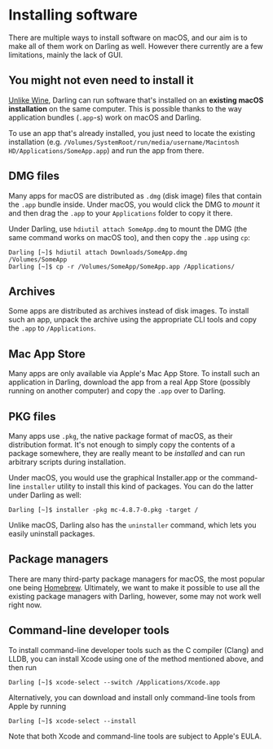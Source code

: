 # Installing software

There are multiple ways to install software on macOS, and our aim is to make all of them work on Darling as well. However there currently are a few limitations, mainly the lack of GUI.

## You might not even need to install it

[Unlike Wine](https///wiki.winehq.org/FAQ#I_have_lots_of_applications_already_installed_in_Windows._How_do_I_run_them_in_Wine.3F), Darling can run software that's installed on an **existing macOS installation** on the same computer. This is possible thanks to the way application bundles (`.app`-s) work on macOS and Darling.

To use an app that's already installed, you just need to locate the existing installation (e.g. `/Volumes/SystemRoot/run/media/username/Macintosh HD/Applications/SomeApp.app`) and run the app from there.

## DMG files

Many apps for macOS are distributed as `.dmg` (disk image) files that contain the `.app` bundle inside. Under macOS, you would click the DMG to *mount* it and then drag the `.app` to your `Applications` folder to copy it there.

Under Darling, use `hdiutil attach SomeApp.dmg` to mount the DMG (the same command works on macOS too), and then copy the `.app` using `cp`:

```
Darling [~]$ hdiutil attach Downloads/SomeApp.dmg
/Volumes/SomeApp
Darling [~]$ cp -r /Volumes/SomeApp/SomeApp.app /Applications/
```

## Archives

Some apps are distributed as archives instead of disk images. To install such an app, unpack the archive using the appropriate CLI tools and copy the `.app` to `/Applications`.

## Mac App Store

Many apps are only available via Apple's Mac App Store. To install such an application in Darling, download the app from a real App Store (possibly running on another computer) and copy the `.app` over to Darling.

## PKG files

Many apps use `.pkg`, the native package format of macOS, as their distribution format. It's not enough to simply copy the contents of a package somewhere, they are really meant to be *installed* and can run arbitrary scripts during installation.

Under macOS, you would use the graphical Installer.app or the command-line `installer` utility to install this kind of packages. You can do the latter under Darling as well:

```
Darling [~]$ installer -pkg mc-4.8.7-0.pkg -target /
```

Unlike macOS, Darling also has the `uninstaller` command, which lets you easily uninstall packages.

## Package managers

There are many third-party package managers for macOS, the most popular one being [Homebrew](https///brew.sh/). Ultimately, we want to make it possible to use all the existing package managers with Darling, however, some may not work well right now.

## Command-line developer tools

To install command-line developer tools such as the C compiler (Clang) and LLDB, you can install Xcode
using one of the method mentioned above, and then run

```
Darling [~]$ xcode-select --switch /Applications/Xcode.app
```

Alternatively, you can download and install only command-line tools from Apple by running

```
Darling [~]$ xcode-select --install
```

Note that both Xcode and command-line tools are subject to Apple's EULA.
